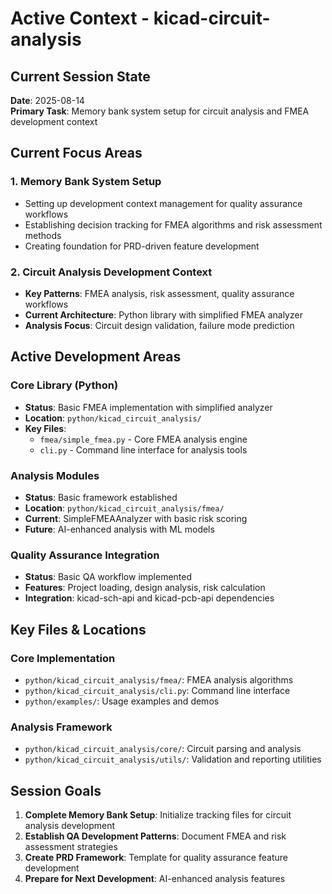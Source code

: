 # Active Context - kicad-circuit-analysis

## Current Session State

**Date**: 2025-08-14  
**Primary Task**: Memory bank system setup for circuit analysis and FMEA development context

## Current Focus Areas

### 1. Memory Bank System Setup
- Setting up development context management for quality assurance workflows
- Establishing decision tracking for FMEA algorithms and risk assessment methods
- Creating foundation for PRD-driven feature development

### 2. Circuit Analysis Development Context
- **Key Patterns**: FMEA analysis, risk assessment, quality assurance workflows
- **Current Architecture**: Python library with simplified FMEA analyzer
- **Analysis Focus**: Circuit design validation, failure mode prediction

## Active Development Areas

### Core Library (Python)
- **Status**: Basic FMEA implementation with simplified analyzer
- **Location**: `python/kicad_circuit_analysis/`
- **Key Files**:
  - `fmea/simple_fmea.py` - Core FMEA analysis engine
  - `cli.py` - Command line interface for analysis tools

### Analysis Modules
- **Status**: Basic framework established
- **Location**: `python/kicad_circuit_analysis/fmea/`
- **Current**: SimpleFMEAAnalyzer with basic risk scoring
- **Future**: AI-enhanced analysis with ML models

### Quality Assurance Integration
- **Status**: Basic QA workflow implemented
- **Features**: Project loading, design analysis, risk calculation
- **Integration**: kicad-sch-api and kicad-pcb-api dependencies

## Key Files & Locations

### Core Implementation
- `python/kicad_circuit_analysis/fmea/`: FMEA analysis algorithms
- `python/kicad_circuit_analysis/cli.py`: Command line interface
- `python/examples/`: Usage examples and demos

### Analysis Framework
- `python/kicad_circuit_analysis/core/`: Circuit parsing and analysis
- `python/kicad_circuit_analysis/utils/`: Validation and reporting utilities

## Session Goals

1. **Complete Memory Bank Setup**: Initialize tracking files for circuit analysis development
2. **Establish QA Development Patterns**: Document FMEA and risk assessment strategies  
3. **Create PRD Framework**: Template for quality assurance feature development
4. **Prepare for Next Development**: AI-enhanced analysis features